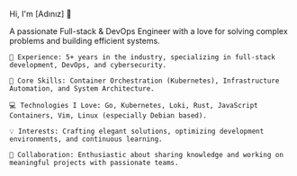 Hi, I'm [Adınız] 👋

A passionate Full-stack & DevOps Engineer with a love for solving complex problems and building efficient systems.

    🚀 Experience: 5+ years in the industry, specializing in full-stack development, DevOps, and cybersecurity.

    🔧 Core Skills: Container Orchestration (Kubernetes), Infrastructure Automation, and System Architecture.

    💻 Technologies I Love: Go, Kubernetes, Loki, Rust, JavaScript Containers, Vim, Linux (especially Debian based).

    💡 Interests: Crafting elegant solutions, optimizing development environments, and continuous learning.

    🤝 Collaboration: Enthusiastic about sharing knowledge and working on meaningful projects with passionate teams.
    

